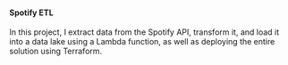#### Spotify ETL
In this project, I extract data from the Spotify API, transform it, and load it into a data lake using a Lambda function, as well as deploying the entire solution using Terraform.